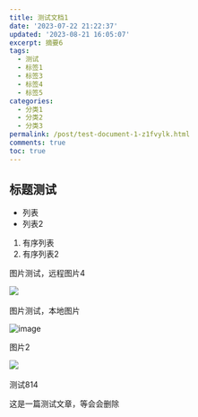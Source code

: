 ```yaml
---
title: 测试文档1
date: '2023-07-22 21:22:37'
updated: '2023-08-21 16:05:07'
excerpt: 摘要6
tags:
  - 测试
  - 标签1
  - 标签3
  - 标签4
  - 标签5
categories:
  - 分类1
  - 分类2
  - 分类3
permalink: /post/test-document-1-z1fvylk.html
comments: true
toc: true
---
```




## 标题测试

* 列表
* 列表2

1. 有序列表
2. 有序列表2

图片测试，远程图片4

​![](https://img1.terwer.space/api/public/202308102052670.png)​

图片测试，本地图片

​![image](https://img1.terwer.space/api/public/202308102059251.png)​

图片2

​![](https://img1.terwer.space/api/public/202308111153888.png)​

测试814

这是一篇测试文章，等会会删除

‍
